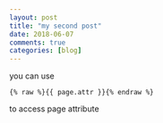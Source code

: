 ```yaml
---
layout: post
title: "my second post"
date: 2018-06-07
comments: true
categories: [blog]
---
```


you can use<!--more-->
```
{% raw %}{{ page.attr }}{% endraw %}
```
to access page attribute

